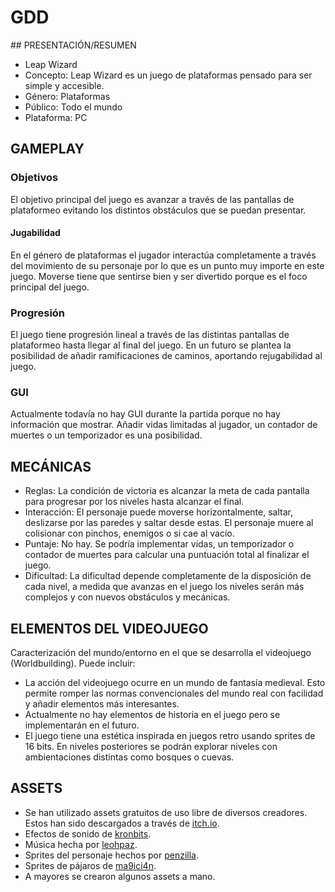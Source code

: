# GDD

## PRESENTACIÓN/RESUMEN

- Leap Wizard 
- Concepto: Leap Wizard es un juego de plataformas pensado para ser simple y accesible. 
- Género: Plataformas
- Público: Todo el mundo
- Plataforma: PC


## GAMEPLAY

### Objetivos

El objetivo principal del juego es avanzar a través de las pantallas de plataformeo evitando los distintos obstáculos que se puedan presentar.

#### Jugabilidad

En el género de plataformas el jugador interactúa completamente a través del movimiento de su personaje por lo que es un punto muy importe en este juego. Moverse tiene que sentirse bien y ser divertido porque es el foco principal del juego.

### Progresión

El juego tiene progresión lineal a través de las distintas pantallas de plataformeo hasta llegar al final del juego. En un futuro se plantea la posibilidad de añadir ramificaciones de caminos, aportando rejugabilidad al juego.

### GUI

Actualmente todavía no hay GUI durante la partida porque no hay información que mostrar. Añadir vidas limitadas al jugador, un contador de muertes o un temporizador es una posibilidad.

## MECÁNICAS

- Reglas: La condición de victoria es alcanzar la meta de cada pantalla para progresar por los niveles hasta alcanzar el final.
- Interacción: El personaje puede moverse horizontalmente, saltar, deslizarse por las paredes y saltar desde estas. El personaje muere al colisionar con pinchos, enemigos o si cae al vacío.
- Puntaje: No hay. Se podría implementar vidas, un temporizador o contador de muertes para calcular una puntuación total al finalizar el juego.
- Dificultad: La dificultad depende completamente de la disposición de cada nivel, a medida que avanzas en el juego los niveles serán más complejos y con nuevos obstáculos y mecánicas.

## ELEMENTOS DEL VIDEOJUEGO

Caracterización del mundo/entorno en el que se desarrolla el videojuego (Worldbuilding). Puede incluir:

- La acción del videojuego ocurre en un mundo de fantasía medieval. Esto permite romper las normas convencionales del mundo real con facilidad y añadir elementos más interesantes.
- Actualmente no hay elementos de historia en el juego pero se implementarán en el futuro.
- El juego tiene una estética inspirada en juegos retro usando sprites de 16 bits. En niveles posteriores se podrán explorar niveles con ambientaciones distintas como bosques o cuevas.

## ASSETS

- Se han utilizado assets gratuitos de uso libre de diversos creadores. Estos han sido descargados a través de [itch.io](https://itch.io/).
- Efectos de sonido de [kronbits](https://kronbits.itch.io/freesfx).
- Música hecha por [leohpaz](https://leohpaz.itch.io/minifantasy-dungeon-sfx-pack).
- Sprites del personaje hechos por [penzilla](https://penzilla.itch.io/hooded-protagonist).
- Sprites de pájaros de [ma9ici4n](https://ma9ici4n.itch.io/pixel-art-bird-16x16).
- A mayores se crearon algunos assets a mano.